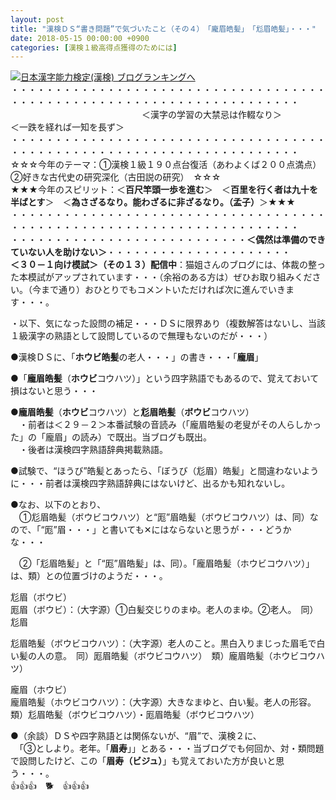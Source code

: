 ```yaml
---
layout: post
title: "漢検ＤＳ“書き問題”で気づいたこと（その４）　「龐眉皓髪」　「尨眉皓髪」・・・"
date: 2018-05-15 00:00:00 +0900
categories: [漢検１級高得点獲得のためには]
---
```


[![](/syuusyuu9701/assets/images/漢検ｄｓ“書き問題”で気づいたこと（その４）-「龐眉皓髪」-「尨眉皓髪」・・・-br_c_3028_1.gif)](http://blog.with2.net/link.php?1659096:3028 "日本漢字能力検定(漢検) ブログランキングへ")[日本漢字能力検定(漢検) ブログランキングへ](http://blog.with2.net/link.php?1659096:3028)  
・・・・・・・・・・・・・・・・・・・・・・・・・・・・・・・・・・・・・・・・・・・・・・・・・・・・・・・・・・・・・・・・・・・・・  
　　　　　　　　　　　　　　　＜漢字の学習の大禁忌は作輟なり＞　　　　　＜一跌を経れば一知を長ず＞　　　　　  
・・・・・・・・・・・・・・・・・・・・・・・・・・・・・・・・・・・・・・・・・・・・・・・・・・・・・・・・・・・・・・・・・・・・・  
☆☆☆今年のテーマ：①漢検１級１９０点台復活（あわよくば２００点満点）　②好きな古代史の研究深化（古田説の研究）　☆☆☆  
★★★今年のスピリット：＜**百尺竿頭一歩を進む**＞　＜**百里を行く者は九十を半ばとす**＞　＜**為さざるなり。能わざるに非ざるなり。（孟子）**＞★★★  
・・・・・・・・・・・・・・・・・・・・・・・・・・・・・・・・・・・・・・・・・・・・・・・・・・・・・・・・・・・・・・・・・・・・・  
・・・・・・・・・・・・・・・・・・・・・・・・・・・**＜偶然は準備のできていない人を助けない＞**・・・・・・・・・・・・・・・・・・・・・  
**＜３０－１向け模試＞（その１３）配信中**：猫姐さんのブログには、体裁の整った本模試がアップされています・・・（余裕のある方は）ぜひお取り組みください。（今まで通り）おひとりでもコメントいただければ次に進んでいきます・・・。  
  
・以下、気になった設問の補足・・・ＤＳに限界あり（複数解答はないし、当該１級漢字の熟語として設問しているので無理もないのだが・・・）  
  
●漢検ＤＳに、「**ホウビ皓髪**の老人・・・」の書き・・・「**龐眉**」  
  
●「**龐眉皓髪**（**ホウビ**コウハツ）」という四字熟語でもあるので、覚えておいて損はないと思う・・・  
  
●**龐眉皓髪**（**ホウビ**コウハツ）と**尨眉皓髪**（**ボウビ**コウハツ）  
　・前者は＜２９－２＞本番試験の音読み（「龐眉皓髪の老叟がその人らしかった」の「龐眉」の読み）で既出。当ブログも既出。  
　・後者は漢検四字熟語辞典掲載熟語。  
  
●試験で、“ほうび”皓髪とあったら、「ぼうび（尨眉）皓髪」と間違わないように・・・前者は漢検四字熟語辞典にはないけど、出るかも知れないし。  
  
●なお、以下のとおり、  
　①尨眉皓髪（ボウビコウハツ）と“厖”眉皓髪（ボウビコウハツ）は、同）なので、「“厖”眉・・・」と書いても✕にはならないと思うが・・・どうかな・・・  
  
　②「尨眉皓髪」と「“厖”眉皓髪」は、同）。「龐眉皓髪（ホウビコウハツ）」は、類）との位置づけのようだ・・・。  
  
尨眉（ボウビ）  
厖眉（ボウビ）：（大字源）①白髪交じりのまゆ。老人のまゆ。②老人。　同）尨眉  
  
尨眉皓髪（ボウビコウハツ）：（大字源）老人のこと。黒白入りまじった眉毛で白い髪の人の意。　同）厖眉皓髪（ボウビコウハツ）　類）龐眉皓髪（ホウビコウハツ）  
  
龐眉（ホウビ）　  
龐眉皓髪（ホウビコウハツ）：（大字源）大きなまゆと、白い髪。老人の形容。類）尨眉皓髪（ボウビコウハツ）・厖眉皓髪（ボウビコウハツ）  
  
●（余談）ＤＳや四字熟語とは関係ないが、“眉”で、漢検２に、  
　「③としより。老年。「**眉寿**」」とある・・・当ブログでも何回か、対・類問題で設問したけど、この「**眉寿（ビジュ）**」も覚えておいた方が良いと思う・・・。  
👍👍👍　🐕　👍👍👍  